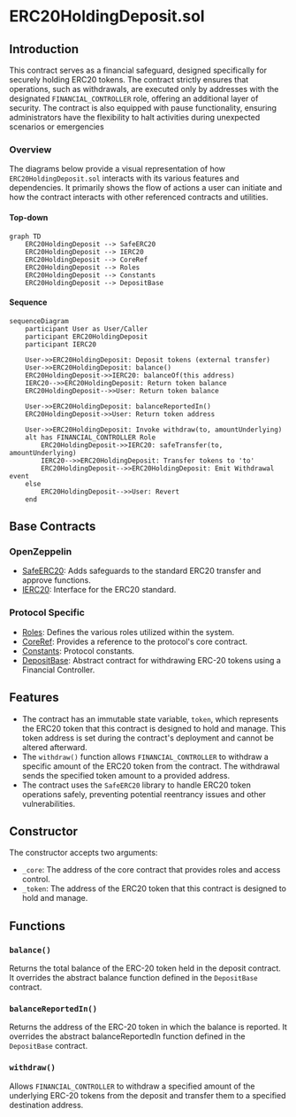 # ERC20HoldingDeposit.sol

## Introduction
This contract serves as a financial safeguard, designed specifically for securely holding ERC20 tokens. The contract strictly ensures that operations, such as withdrawals, are executed only by addresses with the designated `FINANCIAL_CONTROLLER` role, offering an additional layer of security. The contract is also equipped with pause functionality, ensuring administrators have the flexibility to halt activities during unexpected scenarios or emergencies

### Overview
The diagrams below provide a visual representation of how `ERC20HoldingDeposit.sol` interacts with its various features and dependencies. It primarily shows the flow of actions a user can initiate and how the contract interacts with other referenced contracts and utilities.

#### Top-down
```mermaid
graph TD
    ERC20HoldingDeposit --> SafeERC20
    ERC20HoldingDeposit --> IERC20
    ERC20HoldingDeposit --> CoreRef
    ERC20HoldingDeposit --> Roles
    ERC20HoldingDeposit --> Constants
    ERC20HoldingDeposit --> DepositBase
```
#### Sequence
```mermaid
sequenceDiagram
    participant User as User/Caller
    participant ERC20HoldingDeposit
    participant IERC20

    User->>ERC20HoldingDeposit: Deposit tokens (external transfer)
    User->>ERC20HoldingDeposit: balance()
    ERC20HoldingDeposit->>IERC20: balanceOf(this address)
    IERC20-->>ERC20HoldingDeposit: Return token balance
    ERC20HoldingDeposit-->>User: Return token balance
    
    User->>ERC20HoldingDeposit: balanceReportedIn()
    ERC20HoldingDeposit->>User: Return token address

    User->>ERC20HoldingDeposit: Invoke withdraw(to, amountUnderlying)
    alt has FINANCIAL_CONTROLLER Role
        ERC20HoldingDeposit->>IERC20: safeTransfer(to, amountUnderlying)
        IERC20-->>ERC20HoldingDeposit: Transfer tokens to 'to'
        ERC20HoldingDeposit-->>ERC20HoldingDeposit: Emit Withdrawal event
    else
        ERC20HoldingDeposit-->>User: Revert
    end 
```

## Base Contracts
### OpenZeppelin
- [SafeERC20](https://github.com/OpenZeppelin/openzeppelin-contracts/blob/master/contracts/token/ERC20/utils/SafeERC20.sol): Adds safeguards to the standard ERC20 transfer and approve functions.
- [IERC20](https://github.com/OpenZeppelin/openzeppelin-contracts/blob/master/contracts/token/ERC20/IERC20.sol): Interface for the ERC20 standard.
### Protocol Specific
- [Roles](https://github.com/ZTX-Foundation/tuxedo/blob/develop/src/core/Roles.sol): Defines the various roles utilized within the system.
- [CoreRef](https://github.com/ZTX-Foundation/tuxedo/blob/develop/src/refs/CoreRef.sol): Provides a reference to the protocol's core contract.
- [Constants](https://github.com/ZTX-Foundation/tuxedo/blob/develop/src/Constants.sol): Protocol constants.
- [DepositBase](https://github.com/ZTX-Foundation/tuxedo/blob/develop/src/finance/DepositBase.sol): Abstract contract for withdrawing ERC-20 tokens using a Financial Controller.

## Features
- The contract has an immutable state variable, `token`, which represents the ERC20 token that this contract is designed to hold and manage. This token address is set during the contract's deployment and cannot be altered afterward.
- The `withdraw()` function allows `FINANCIAL_CONTROLLER` to withdraw a specific amount of the ERC20 token from the contract. The withdrawal sends the specified token amount to a provided address.
- The contract uses the `SafeERC20` library to handle ERC20 token operations safely, preventing potential reentrancy issues and other vulnerabilities.

## Constructor
The constructor accepts two arguments:

- `_core`: The address of the core contract that provides roles and access control.
- `_token`: The address of the ERC20 token that this contract is designed to hold and manage.

## Functions
### `balance()`
Returns the total balance of the ERC-20 token held in the deposit contract. It overrides the abstract balance function defined in the `DepositBase` contract.

### `balanceReportedIn()`
Returns the address of the ERC-20 token in which the balance is reported. It overrides the abstract balanceReportedIn function defined in the `DepositBase` contract.

### `withdraw()`
Allows `FINANCIAL_CONTROLLER` to withdraw a specified amount of the underlying ERC-20 tokens from the deposit and transfer them to a specified destination address.
